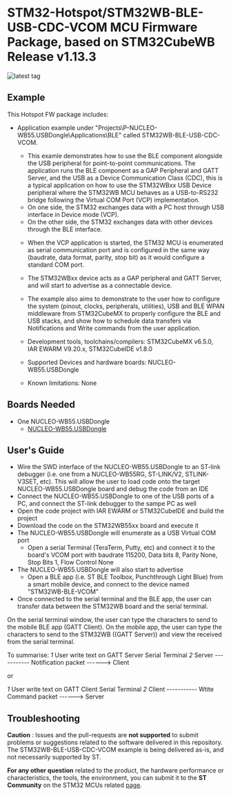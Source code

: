 # STM32-Hotspot/STM32WB-BLE-USB-CDC-VCOM MCU Firmware Package, based on STM32CubeWB Release v1.13.3

![latest tag](https://img.shields.io/github/v/tag/STMicroelectronics/STM32CubeWB.svg?color=brightgreen)

## Example

This Hotspot FW package includes:
* Application example under "Projects\P-NUCLEO-WB55.USBDongle\Applications\BLE" called STM32WB-BLE-USB-CDC-VCOM.     
	* This examle demonstrates how to use the BLE component alongside the USB peripheral for point-to-point communications. The application runs the BLE component as a GAP Peripheral and GATT Server, and the USB as a Device Communication Class (CDC), this is a typical application on how to use the STM32WBxx USB Device peripheral where the STM32WB MCU behaves as a USB-to-RS232 bridge following the Virtual COM Port (VCP) implementation.
	- On one side, the STM32 exchanges data with a PC host through USB interface in Device mode (VCP).
	- On the other side, the STM32 exchanges data with other devices through the BLE interface.

    * When the VCP application is started, the STM32 MCU is enumerated as serial communication port and is
	configured in the same way (baudrate, data format, parity, stop bit) as it would configure a standard 
	COM port.    
	* The STM32WBxx device acts as a GAP peripheral and GATT Server, and will start to advertise as a connectable device. 
	
	* The example also aims to demonstrate to the user how to configure the system (pinout, clocks, peripherals, utilities), USB and BLE WPAN middleware from STM32CubeMX to properly configure the BLE and USB stacks, and show how to schedule data transfers via Notifications and Write commands from the user application.       
   * Development tools, toolchains/compilers: STM32CubeMX v6.5.0, IAR EWARM V9.20.x, STM32CubeIDE v1.8.0
   * Supported Devices and hardware boards: NUCLEO-WB55.USBDongle
   * Known limitations: None

## Boards Needed

  * One NUCLEO-WB55.USBDongle
    * [NUCLEO-WB55.USBDongle](https://www.st.com/en/evaluation-tools/p-nucleo-wb55.html)

## User's Guide

* Wire the SWD interface of the NUCLEO-WB55.USBDongle to an ST-link debugger (i.e. one from a NUCLEO-WB55RG, ST-LINK/V2, STLINK-V3SET, etc). This will allow the user to load code onto the target NUCLEO-WB55.USBDongle board and debug the code from an IDE
* Connect the NUCLEO-WB55.USBDongle to one of the USB ports of a PC, and connect the ST-link debugger to the sampe PC as well
* Open the code project with IAR EWARM or STM32CubeIDE and build the project 
* Download the code on the STM32WB55xx board and execute it
* The NUCLEO-WB55.USBDongle will enumerate as a USB Virtual COM port
	* Open a serial Terminal (TeraTerm, Putty, etc) and connect it to the board's VCOM port with baudrate 115200, Data bits 8, Parity None, Stop Bits 1, Flow Control None
* The NUCLEO-WB55.USBDongle will also start to advertise 
	* Open a BLE app (i.e. ST BLE Toolbox, Punchthrough Light Blue) from a smart mobile device, and connect to the device named "STM32WB-BLE-VCOM" 
* Once connected to the serial terminal and the BLE app, the user can transfer data between the STM32WB board and the serial terminal. 

On the serial terminal window, the user can type the characters to send to the mobile BLE app (GATT Client). 
On the mobile app, the user can type the characters to send to the STM32WB ((GATT Server)) and view the received from the serial terminal.

To summarise:
  *1*  User write text on GATT Server Serial Terminal
  *2*  Server  ----------- Notification packet ------>   Client
  
or

  *1*  User write text on GATT Client Serial Terminal
  *2*  Client  ----------- Wtite Command packet ------>   Server
  

## Troubleshooting

**Caution** : Issues and the pull-requests are **not supported** to submit problems or suggestions related to the software delivered in this repository. The STM32WB-BLE-USB-CDC-VCOM example is being delivered as-is, and not necessarily supported by ST.

**For any other question** related to the product, the hardware performance or characteristics, the tools, the environment, you can submit it to the **ST Community** on the STM32 MCUs related [page](https://community.st.com/s/topic/0TO0X000000BSqSWAW/stm32-mcus).
